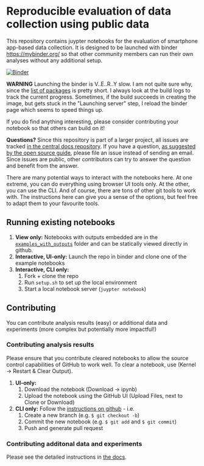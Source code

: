 # Reproducible evaluation of data collection using public data #

This repository contains juypter notebooks for the evaluation of smartphone
app-based data collection. It is designed to be launched with binder
https://mybinder.org/ so that other community members can run their own
analyses without any additional setup.

[![Binder](https://mybinder.org/badge_logo.svg)](https://mybinder.org/v2/gh/e-mission/e-mission-eval-public-data.git/master)

**WARNING** Launching the binder is V..E..R..Y slow. I am not quite sure why, since the [list of packages](environment.yml) is pretty short. I always look at the build logs to track the current progress. Sometimes, if the build succeeds in creating the image, but gets stuck in the "Launching server" step, I reload the binder page which seems to speed things up.

If you do find anything interesting, please consider contributing your notebook
so that others can build on it!

**Questions?** Since this repository is part of a larger project, all issues are tracked [in the central docs repository](https://github.com/e-mission/e-mission-docs/issues). If you have a question, [as suggested by the open source guide](https://opensource.guide/how-to-contribute/#communicating-effectively), please file an issue instead of sending an email. Since issues are public, other contributors can try to answer the question and benefit from the answer.

There are many potential ways to interact with the notebooks here. At one extreme, you can do everything using browser UI tools only. At the other, you can use the CLI. And of course, there are tons of other git tools to work with. The instructions here can give you a sense of the options, but feel free to adapt them to your favourite tools.

## Running existing notebooks ##

1. **View only:** Notebooks with outputs embedded are in the [`examples_with_outputs`](examples_with_outputs) folder and can be statically viewed directly in github.
1. **Interactive, UI-only:** Launch the repo in binder and clone one of the example notebooks
1. **Interactive, CLI only:**
    1. Fork + clone the repo
    1. Run `setup.sh` to set up the local environment
    1. Start a local notebook server (`juypter notebook`)

## Contributing ##
You can contribute analysis results (easy) or additional data and experiments
(more complex but potentially more impactful!)

### Contributing analysis results ###
Please ensure that you contribute cleared notebooks to allow the source control
capabilities of GitHub to work well. To clear a notebook, use (Kernel ->
Restart & Clear Output).

1. **UI-only:**
    1. Download the notebook (Download -> ipynb)
    1. Upload the notebook using the GitHub UI (Upload Files, next to Clone or Download)
1. **CLI only:** Follow the [instructions on github](https://help.github.com/en/articles/creating-a-pull-request) - i.e.
    1. Create a new branch (e.g. `$ git checkout -b`)
    1. Commit the new notebook (e.g. `$ git add` and `$ git commit`)
    1. Push and generate pull request 

### Contributing additonal data and experiments ###
Please see the detailed instructions in [the docs](https://github.com/e-mission/e-mission-docs/tree/master/docs/em-benchmark).
